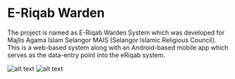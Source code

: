 # E-Riqab Warden

The project is named as E-Riqab Warden System which was developed for Majlis
Agama Islam Selangor MAIS (Selangor Islamic Religious Council). This is a web-based system
along with an Android-based mobile app which serves as the data-entry point into the eRiqab
system.

![alt text](https://github.com/fazeel123/ERiqabWarden/blob/master/warden_1.PNG)
![alt text](https://github.com/fazeel123/ERiqabWarden/blob/master/warden_2.PNG)
